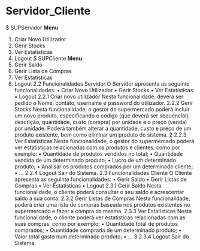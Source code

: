 # Servidor_Cliente

$ SUPServidor
**Menu**
1) Criar Novo Utilizador
2) Gerir Stocks
3) Ver Estatisticas
4) Logout
$ SUPCliente
**Menu**
1) Gerir Saldo
2) Gerir Lista de Compras
3) Ver Estatisticas
4) Logout
2.2 Funcionalidades Servidor
O Servidor apresenta as seguinte funcionalidades:
• Criar Novo Utilizador
• Gerir Stocks
• Ver Estatísticas
• Logout
2.2.1 Criar novo utilizador
Nesta funcionalidade, deverá ser pedido o Nome, contato, username e password
do utilizador.
2.2.2 Gerir Stocks
Nesta funcionalidade, o gestor do supermercado poderá incluir um novo produto,
especificando o codigo (que deverá ser sequencial), descrição, quantidade, custo
(compra) por unidade e o preço (venda) por unidade. Poderá também alterar
a quantidade, custo e preço de um produto existente, bem como eliminar um
produto do sistema.
2
2.2.3 Ver Estatísticas
Nesta funcionalidade, o gestor do supermercado poderá ver estatisticas relacionadas
com os produtos e clientes, como por exemplo:
• Quantidade de produtos vendidos no total;
• Quantidade vendida de um determinado produto;
• Lucro de um determinado produto;
• Analisar os produtos comprados por um determinado cliente;
• ...
2.2.4 Logout
Sair do Sistema.
2.3 Funcionalidades Cliente
O Cliente apresenta as seguinte funcionalidades:
• Gerir Saldo
• Gerir Listas de Compras
• Ver Estatísticas
• Logout
2.3.1 Gerir Saldo
Nesta funcionalidade, o cliente poderá consultar o seu saldo e acrescentar saldo
à sua conta.
2.3.2 Gerir Listas de Compras
Nesta funcionalidade, poderá criar uma lista de compras baseada nos produtos
existentes no supermercado e fazer a compra da mesma.
2.3.3 Ver Estatísticas
Nesta funcionalidade, o cliente poderá ver estatisticas relacionadas com as suas
compras, como por exemplo:
• Quantidade total de produtos comprados;
• Quantidade comprada de um determinado produto;
• Valor total gasto num determinado produto;
• ...
3
2.3.4 Logout
Sair do Sistema.
